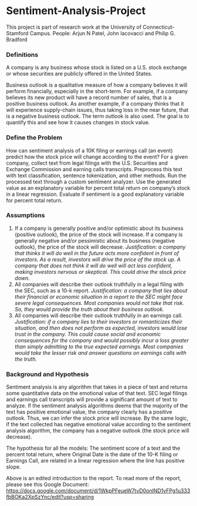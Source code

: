 # Sentiment-Analysis-Project
This project is part of research work at the University of Connecticut-Stamford Campus. 
People: Arjun N Patel, John Iacovacci and Philip G. Bradford
### Definitions
A company is any business whose stock is listed on a U.S. stock exchange or whose securities are publicly offered in the United States.


Business outlook is a qualitative measure of how a company believes it will perform financially, especially in the short-term. For example, if a company believes its new product will have a record number of sales, that is a positive business outlook. As another example, if a company thinks that it will experience supply-chain issues, thus taking loss in the near future, that is a negative business outlook. The term outlook is also used. The goal is to quantify this and see how it causes changes in stock value. 


### Define the Problem

How can sentiment analysis of a 10K filing or earnings call (an event) predict how the stock price will change according to the event?
For a given company, collect text from legal filings with the U.S. Securities and Exchange Commission and earning calls transcripts. Preprocess this text with text classification, sentence tokenization, and other methods. Run the processed text through a custom sentiment analyzer. Use the generated value as an explanatory variable for percent total return on company’s stock in a linear regression. Evaluate if sentiment is a good explanatory variable for percent total return.
### Assumptions
1. If a company is generally positive and/or optimistic about its business (positive outlook), the price of the stock will increase. If a company is generally negative and/or pessimistic about its business (negative outlook), the price of the stock will decrease.
*Justification: a company that thinks it will do well in the future acts more confident in front of investors. As a result, investors will drive the price of the stock up. A company that does not think it will do well will act less confident, making investors nervous or skeptical. This could drive the stock price down.*  
2. All companies will describe their outlook truthfully in a legal filing with the SEC, such as a 10-k report.
 *Justification: a company that lies about their financial or economic situation in a report to the SEC might face severe legal consequences. Most companies would not take that risk. So, they would provide the truth about their business outlook.*  
3. All companies will describe their outlook truthfully in an earnings call.
*Justification: if a company lies to their investors or romanticizes their situation, and then does not perform as expected, investors would lose trust in the company. This could cause social and economic consequences for the company and would possibly incur a loss greater than simply admitting to the true expected earnings. Most companies would take the lesser risk and answer questions on earnings calls with the truth.*

### Background and Hypothesis
Sentiment analysis is any algorithm that takes in a piece of text and returns some quantitative data on the emotional value of that text. SEC legal filings and earnings call transcripts will provide a significant amount of text to analyze. If the sentiment analysis algorithms deems that the majority of the text has positive emotional value, the company clearly has a positive outlook. Thus, we can infer the stock price will increase. By the same logic, if the text collected has negative emotional value according to the sentiment analysis algorithm, the company has a negative outlook (the stock price will decrease).


The hypothesis for all the models: The sentiment score of a text and the percent total return, where Original Date is the date of the 10-K filing or Earnings Call, are related in a linear regression where the line has positive slope. 

Above is an edited introduction to the report. To read more of the report, please see this Google Document:
https://docs.google.com/document/d/1WkpPFeueW7tvD0onlND1vFPg1u333fbBOKa2XpSzYnc/edit?usp=sharing 
